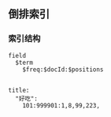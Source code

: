 ## 倒排索引

### 索引结构

```
field
  $term
    $freq:$docId:$positions
    
    
title:
  "好吃":
    101:999901:1,8,99,223,
```



